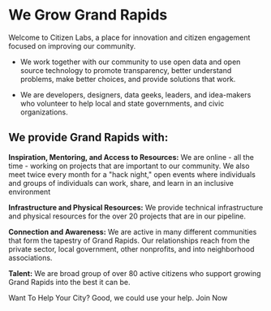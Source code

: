 

# We Grow Grand Rapids

Welcome to Citizen Labs, a place for innovation and citizen engagement focused on improving our community.

- We work together with our community to use open data and open source technology to promote transparency, better understand problems, make better choices, and provide solutions that work.

- We are developers, designers, data geeks, leaders, and idea-makers who volunteer to help local and state governments, and civic organizations.

## We provide Grand Rapids with:

**Inspiration, Mentoring, and Access to Resources:** We are online - all the time - working on projects that are important to our community. We also meet twice every month for a "hack night," open events where individuals and groups of individuals can work, share, and learn in an inclusive environment

**Infrastructure and Physical Resources:** We provide technical infrastructure and physical resources for the over 20 projects that are in our pipeline.

**Connection and Awareness:** We are active in many different communities that form the tapestry of Grand Rapids. Our relationships reach from the private sector, local government, other nonprofits, and into neighborhood associations.

**Talent:** We are broad group of over 80 active citizens who support growing Grand Rapids into the best it can be.

Want To Help Your City? Good, we could use your help. Join Now
